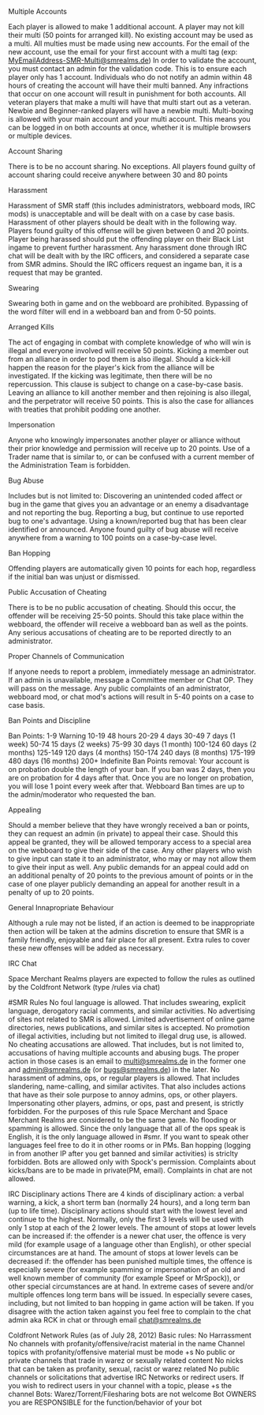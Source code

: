 <!-- TITLE: Rules -->
<!-- SUBTITLE: A quick summary of Rules -->

Multiple Accounts

Each player is allowed to make 1 additional account.
A player may not kill their multi (50 points for arranged kill).
No existing account may be used as a multi. All multies must be made using new accounts. For the email of the new account, use the email for your first account with a multi tag (exp: MyEmailAddress-SMR-Multi@smrealms.de)
In order to validate the account, you must contact an admin for the validation code. This is to ensure each player only has 1 account. Individuals who do not notify an admin within 48 hours of creating the account will have their multi banned.
Any infractions that occur on one account will result in punishment for both accounts.
All veteran players that make a multi will have that multi start out as a veteran. Newbie and Beginner-ranked players will have a newbie multi.
Multi-boxing is allowed with your main account and your multi account. This means you can be logged in on both accounts at once, whether it is multiple browsers or multiple devices. 

Account Sharing

There is to be no account sharing. No exceptions.
All players found guilty of account sharing could receive anywhere between 30 and 80 points

Harassment

Harassment of SMR staff (this includes administrators, webboard mods, IRC mods) is unacceptable and will be dealt with on a case by case basis.
Harassment of other players should be dealt with in the following way.
Players found guilty of this offense will be given between 0 and 20 points.
Player being harassed should put the offending player on their Black List ingame to prevent further harassment.
Any harassment done through IRC chat will be dealt with by the IRC officers, and considered a separate case from SMR admins. Should the IRC officers request an ingame ban, it is a request that may be granted.


Swearing

Swearing both in game and on the webboard are prohibited. Bypassing of the word filter will end in a webboard ban and from 0-50 points.


Arranged Kills

The act of engaging in combat with complete knowledge of who will win is illegal and everyone involved will receive 50 points.
Kicking a member out from an alliance in order to pod them is also illegal. Should a kick-kill happen the reason for the player's kick from the alliance will be investigated. If the kicking was legitimate, then there will be no repercussion. This clause is subject to change on a case-by-case basis.
Leaving an alliance to kill another member and then rejoining is also illegal, and the perpetrator will receive 50 points. This is also the case for alliances with treaties that prohibit podding one another.


Impersonation

Anyone who knowingly impersonates another player or alliance without their prior knowledge and permission will receive up to 20 points.
Use of a Trader name that is similar to, or can be confused with a current member of the Administration Team is forbidden.


Bug Abuse

Includes but is not limited to:
Discovering an unintended coded affect or bug in the game that gives you an advantage or an enemy a disadvantage and not reporting the bug.
Reporting a bug, but continue to use reported bug to one's advantage.
Using a known/reported bug that has been clear identified or announced.
Anyone found guilty of bug abuse will receive anywhere from a warning to 100 points on a case-by-case level.


Ban Hopping

Offending players are automatically given 10 points for each hop, regardless if the initial ban was unjust or dismissed.


Public Accusation of Cheating

There is to be no public accusation of cheating. Should this occur, the offender will be receiving 25-50 points.
Should this take place within the webboard, the offender will receive a webboard ban as well as the points.
Any serious accusations of cheating are to be reported directly to an administrator.


Proper Channels of Communication

If anyone needs to report a problem, immediately message an administrator. If an admin is unavailable, message a Committee member or Chat OP. They will pass on the message.
Any public complaints of an administrator, webboard mod, or chat mod's actions will result in 5-40 points on a case to case basis.


Ban Points and Discipline

Ban Points:
1-9 Warning
10-19 48 hours
20-29 4 days
30-49 7 days (1 week)
50-74 15 days (2 weeks)
75-99 30 days (1 month)
100-124 60 days (2 months)
125-149 120 days (4 months)
150-174 240 days (8 months)
175-199 480 days (16 months)
200+ Indefinite Ban
Points removal: Your account is on probation double the length of your ban. If you ban was 2 days, then you are on probation for 4 days after that. Once you are no longer on probation, you will lose 1 point every week after that.
Webboard Ban times are up to the admin/moderator who requested the ban.


Appealing

Should a member believe that they have wrongly received a ban or points, they can request an admin (in private) to appeal their case. Should this appeal be granted, they will be allowed temporary access to a special area on the webboard to give their side of the case. Any other players who wish to give input can state it to an administrator, who may or may not allow them to give their input as well.
Any public demands for an appeal could add on an additional penalty of 20 points to the previous amount of points or in the case of one player publicly demanding an appeal for another result in a penalty of up to 20 points.


General Innapropriate Behaviour

Although a rule may not be listed, if an action is deemed to be inappropriate then action will be taken at the admins discretion to ensure that SMR is a family friendly, enjoyable and fair place for all present. Extra rules to cover these new offenses will be added as necessary.


IRC Chat

Space Merchant Realms players are expected to follow the rules as outlined by the Coldfront Network (type /rules via chat)


#SMR Rules
No foul language is allowed. That includes swearing, explicit language, derogatory racial comments, and similar activities.
No advertising of sites not related to SMR is allowed. Limited advertisement of online game directories, news publications, and similar sites is accepted.
No promotion of illegal activities, including but not limited to illegal drug use, is allowed.
No cheating accusations are allowed. That includes, but is not limited to, accusations of having multiple accounts and abusing bugs. The proper action in those cases is an email to multi@smrealms.de in the former one and admin@smrealms.de (or bugs@smrealms.de) in the later.
No harassment of admins, ops, or regular players is allowed. That includes slandering, name-calling, and similar activites. That also includes actions that have as their sole purpose to annoy admins, ops, or other players.
Impersonating other players, admins, or ops, past and present, is strictly forbidden. For the purposes of this rule Space Merchant and Space Merchant Realms are considered to be the same game.
No flooding or spamming is allowed.
Since the only language that all of the ops speak is English, it is the only language allowed in #smr. If you want to speak other languages feel free to do it in other rooms or in PMs.
Ban hopping (logging in from another IP after you get banned and similar activities) is striclty forbidden.
Bots are allowed only with Spock's permission.
Complaints about kicks/bans are to be made in private(PM, email). Complaints in chat are not allowed.


IRC Disciplinary actions
There are 4 kinds of disciplinary action: a verbal warning, a kick, a short term ban (normally 24 hours), and a long term ban (up to life time). Disciplinary actions should start with the lowest level and continue to the highest. Normally, only the first 3 levels will be used with only 1 stop at each of the 2 lower levels. The amount of stops at lower levels can be increased if:
the offender is a newer chat user,
the offence is very mild (for example usage of a language other than English), or
other special circumstances are at hand. The amount of stops at lower levels can be decreased if: the offender has been punished multiple times, the offence is especially severe (for example spamming or impersonation of an old and well known member of community (for example Speef or MrSpock)), or other special circumstances are at hand. In extreme cases of severe and/or multiple offences long term bans will be issued. In especially severe cases, including, but not limited to ban hopping in game action will be taken. If you disagree with the action taken against you feel free to complain to the chat admin aka RCK in chat or through email chat@smrealms.de


Coldfront Network Rules
(as of July 28, 2012)
Basic rules:
No Harrassment
No channels with profanity/offensive/racist material in the name
Channel topics with profanity/offensive material must be mode +s
No public or private channels that trade in warez or sexually related content
No nicks that can be taken as profanity, sexual, racist or warez related
No public channels or solicitations that advertise IRC Networks or redirect users. If you wish to redirect users in your channel with a topic, please +s the channel
Bots: Warez/Torrent/Filesharing bots are not welcome
Bot OWNERS you are RESPONSIBLE for the function/behavior of your bot